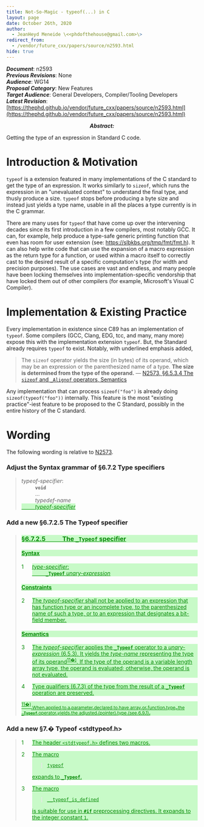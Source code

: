 ```yaml
---
title: Not-So-Magic - typeof(...) in C
layout: page
date: October 26th, 2020
author:
  - JeanHeyd Meneide \<<phdofthehouse@gmail.com>\>
redirect_from:
  - /vendor/future_cxx/papers/source/n2593.html
hide: true
---
```


<style>
pre {
  margin-top: 0px;
  margin-bottom: 0px;
}
.ins, ins, ins *, span.ins, span.ins * {
  background-color: rgb(200, 250, 200);
  color: rgb(0, 136, 0);
  text-decoration: underline;
}
.del, del, del *, span.del, span.del * {
  background-color: rgb(250, 200, 200);
  color: rgb(255, 0, 0);
  text-decoration: line-through;
  text-decoration-color: rgb(255, 0, 0);
}
math, span.math {
  font-family: serif;
  font-style: italic;
}
ul {
  list-style-type: "— ";
}
blockquote {
  counter-reset: paragraph;
}
div.numbered, div.newnumbered {
  margin-left: 2em;
  margin-top: 1em;
  margin-bottom: 1em;
}
div.numbered:before, div.newnumbered:before {
  position: absolute;
  margin-left: -2em;
  display-style: block;
}
div.numbered:before {
  content: counter(paragraph);
  counter-increment: paragraph;
}
div.newnumbered:before {
  content: "�";
}
div.numbered ul, div.newnumbered ul {
  counter-reset: list_item;
}
div.numbered li, div.newnumbered li {
  margin-left: 3em;
}
div.numbered li:before, div.newnumbered li:before {
  position: absolute;
  margin-left: -4.8em;
  display-style: block;
}
div.numbered li:before {
  content: "(" counter(paragraph) "." counter(list_item) ")";
  counter-increment: list_item;
}
div.newnumbered li:before {
  content: "(�." counter(list_item) ")";
  counter-increment: list_item;
}
</style>

_**Document**_: n2593  
_**Previous Revisions**_: None  
_**Audience**_: WG14  
_**Proposal Category**_: New Features  
_**Target Audience**_: General Developers, Compiler/Tooling Developers  
_**Latest Revision**_: [https://thephd.github.io/vendor/future_cxx/papers/source/n2593.html](https://thephd.github.io/vendor/future_cxx/papers/source/n2593.html)

<p style="text-align: center">
<span style="font-style: italic; font-weight: bold">Abstract:</span>
<p>Getting the type of an expression in Standard C code.</p>
</p>

<div class="pagebreak"></div>


# Introduction & Motivation

`typeof` is a extension featured in many implementations of the C standard to get the type of an expression. It works similarly to `sizeof`, which runs the expression in an "unevaluated context" to understand the final type, and thusly produce a size. `typeof` stops before producing a byte size and instead just yields a type name, usable in all the places a type currently is in the C grammar.

There are many uses for `typeof` that have come up over the intervening decades since its first introduction in a few compilers, most notably GCC. It can, for example, help produce a type-safe generic printing function that even has room for user extension (see: https://slbkbs.org/tmp/fmt/fmt.h). It can also help write code that can use the expansion of a macro expression as the return type for a function, or used within a macro itself to correctly cast to the desired result of a specific computation's type (for width and precision purposes). The use cases are vast and endless, and many people have been locking themselves into implementation-specific vendorship that have locked them out of other compilers (for example, Microsoft's Visual C Compiler).




# Implementation & Existing Practice

Every implementation in existence since C89 has an implementation of `typeof`. Some compilers (GCC, Clang, EDG, tcc, and many, many more) expose this with the implementation extension `typeof`. But, the Standard already requires `typeof` to exist. Notably, with underlined emphasis added,

> The `sizeof` operator yields the size (in bytes) of its operand, which may be an expression or the parenthesized name of a type. __The size is determined from the type of the operand.__
> — [N2573, §6.5.3.4 The `sizeof` and `_Alignof` operators, Semantics](http://www.open-std.org/jtc1/sc22/wg14/www/docs/n2573.pdf)

Any implementation that can process `sizeof("foo")` is already doing `sizeof(typeof("foo"))` internally. This feature is the most "existing practice"-iest feature to be proposed to the C Standard, possibly in the entire history of the C standard.


# Wording

The following wording is relative to [N2573](http://www.open-std.org/jtc1/sc22/wg14/www/docs/n2573.pdf).

### Adjust the Syntax grammar of §6.7.2 Type specifiers

<blockquote>
<p>
<i>typeof-specifier</i>:<br/>
&emsp; &emsp; <b><code>void</code></b><br/>
&emsp; &emsp; ...<br/>
&emsp; &emsp; <i>typedef-name</i><br/>
<ins>&emsp; &emsp; <i>typeof-specifier</i></ins>
</p>
</blockquote>


### Add a new §6.7.2.5 The Typeof specifier

<blockquote>
<ins>
<p><h3><b>§6.7.2.5 &emsp; &emsp; The <code><b>_Typeof</b></code> specifier</b></h3></p>

<p><h4><b>Syntax</b></h4></p>

<div class="numbered">
<p>
<i>type-specifier</i>:<br/>
&emsp; &emsp; <code><b>_Typeof</b></code> <i>unary-expression</i>
</p>
</div>

<p><h4><b>Constraints</b></h4></p>

<div class="numbered">
<p>The <i>typeof-specifier</i> shall not be applied to an expression that has function type or an incomplete type, to the parenthesized name of such a type, or to an expression that designates a bit-field member.</p>
</div>

<p><h4><b>Semantics</b></h4></p>

<div class="numbered">
<p>The <i>typeof-specifier</i> applies the <code><b>_Typeof</b></code> operator to a <i>unary-expression</i> (6.5.3). It yields the <i>type-name</i> representing the type of its operand<sup>11�)</sup>. If the type of the operand is a variable length array type, the operand is evaluated; otherwise, the operand is not evaluated.</p>
</div>

<div class="numbered">
<p>Type qualifiers (6.7.3) of the type from the result of a <code><b>_Typeof</b></code> operation are preserved.</p>
</div>

<p><sup>11�)</sup><sub> When applied to a parameter declared to have array or function type, the <code><b>_Typeof</b></code> operator yields the adjusted (pointer) type (see 6.9.1).</sub></p>
</ins>
</blockquote>


### Add a new §7.� Typeof <stdtypeof.h>

<blockquote>
<ins>
<div class="numbered">
<p>The header <code>&lt;stdtypeof.h&gt;</code> defines two macros.</p>
</div>

<div class="numbered">
<p>The macro</p>
<p>
<blockquote>
<code>typeof</code>
</blockquote>
</p>
<p>expands to <code><b>_Typeof</b></code>.</p>
</div>

<div class="numbered">
<p>The macro</p>
<p>
<blockquote>
<code>__typeof_is_defined</code>
</blockquote>
</p>
<p>is suitable for use in <code><b>#if</b></code> preprocessing directives. It expands to the integer constant <code>1</code>.</p>
</div>
</ins>
</blockquote>
